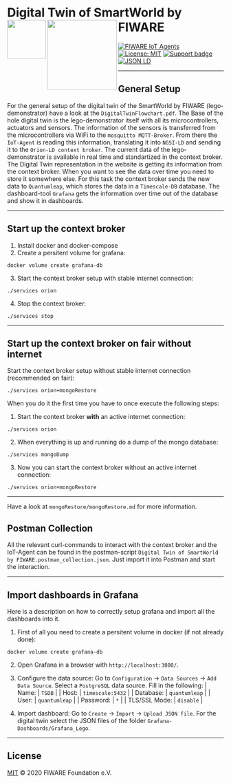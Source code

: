 # Digital Twin of SmartWorld by FIWARE [<img src="https://img.shields.io/badge/NGSI-LD-d6604d.svg" width="90"  align="left" />](https://www.etsi.org/deliver/etsi_gs/CIM/001_099/009/01.04.01_60/gs_cim009v010401p.pdf)[<img src="https://fiware.github.io/tutorials.IoT-Agent/img/fiware.png" align="left" width="162">](https://www.fiware.org/)<br/>

[![FIWARE IoT Agents](https://nexus.lab.fiware.org/repository/raw/public/badges/chapters/iot-agents.svg)](https://github.com/FIWARE/catalogue/blob/master/iot-agents/README.md)
[![License: MIT](https://img.shields.io/github/license/fiware/tutorials.Iot-Agent.svg)](https://opensource.org/licenses/MIT)
[![Support badge](https://img.shields.io/badge/tag-fiware-orange.svg?logo=stackoverflow)](https://stackoverflow.com/questions/tagged/fiware)
[![JSON LD](https://img.shields.io/badge/JSON--LD-1.1-f06f38.svg)](https://w3c.github.io/json-ld-syntax/)

---

## General Setup

For the general setup of the digital twin of the SmartWorld by FIWARE (lego-demonstrator) have a look at the ```DigitalTwinFlowchart.pdf```. The Base of the hole digital twin is the lego-demonstrator itself with all its microcontrollers, actuators and sensors. The information of the sensors is transferred from the microcontrollers via WiFi to the ```mosquitto MQTT-Broker```. From there the ```IoT-Agent``` is reading this information, translating it into ```NGSI-LD``` and sending it to the ```Orion-LD context broker```. The current data of the lego-demonstrator is available in real time and standartized in the context broker. The Digital Twin representation in the website is getting its information from the context broker. When you want to see the data over time you need to store it somewhere else. For this task the context broker sends the new data to ```Quantumleap```, which stores the data in a ```Timescale-DB``` database. The dashboard-tool ```Grafana``` gets the information over time out of the database and show it in dashboards.

---

## Start up the context broker

1. Install docker and docker-compose
2. Create a persitent volume for grafana:
```
docker volume create grafana-db
```
3. Start the context broker setup with stable internet connection:
```
./services orion
```
4. Stop the context broker:
```
./services stop
```

---

## Start up the context broker on fair without internet

Start the context broker setup without stable internet connection (recommended on fair):
```
./services orion+mongoRestore
```

When you do it the first time you have to once execute the following steps:
1. Start the context broker **with** an active internet connection:
```
./services orion
```
2. When everything is up and running do a dump of the mongo database:
```
./services mongoDump
```
3. Now you can start the context broker without an active internet connection:
```
./services orion+mongoRestore
```

---

Have a look at ```mongoRestore/mongoRestore.md``` for more information.

## Postman Collection
All the relevant curl-commands to interact with the context broker and the IoT-Agent can be found in the postman-script ```Digital Twin of SmartWorld by FIWARE.postman_collection.json```. Just import it into Postman and start the interaction.

---

## Import dashboards in Grafana
Here is a description on how to correctly setup grafana and import all the dashboards into it.

1. First of all you need to create a persitent volume in docker (if not already done):
```
docker volume create grafana-db
```
2. Open Grafana in a browser with ```http://localhost:3000/```.
3. Configure the data source: Go to ```Configuration``` -> ```Data Sources``` -> ```Add Data Source```. Select a ```PostgreSQL``` data source. Fill in the following:
| Name: | ```TSDB``` |
| Host: | ```timescale:5432``` |
| Database: | ```quantumleap``` |
| User: | ```quantumleap``` |
| Password: | ```*``` |
| TLS/SSL Mode: | ```disable``` |

4. Import dashboard: Go to ```Create``` -> ```Import``` -> ```Upload JSON file```.
For the digital twin select the JSON files of the folder ```Grafana-Dashboards/Grafana_Lego```.

---

## License

[MIT](LICENSE) © 2020 FIWARE Foundation e.V.
